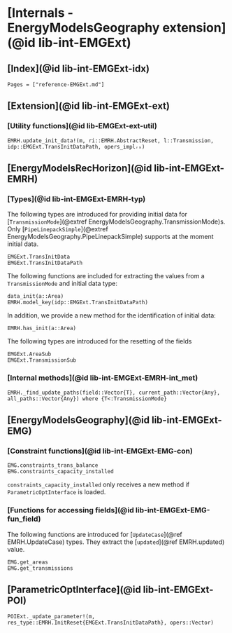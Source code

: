 # [Internals - EnergyModelsGeography extension](@id lib-int-EMGExt)

## [Index](@id lib-int-EMGExt-idx)

```@index
Pages = ["reference-EMGExt.md"]
```

## [Extension](@id lib-int-EMGExt-ext)

### [Utility functions](@id lib-EMGExt-ext-util)

```@docs
EMRH.update_init_data!(m, ri::EMRH.AbstractReset, l::Transmission, idp::EMGExt.TransInitDataPath, opers_implᵣₕ)
```

## [EnergyModelsRecHorizon](@id lib-int-EMGExt-EMRH)

### [Types](@id lib-int-EMGExt-EMRH-typ)

The following types are introduced for providing initial data for [`TransmissionMode`](@extref EnergyModelsGeography.TransmissionMode)s.
Only [`PipeLinepackSimple`](@extref EnergyModelsGeography.PipeLinepackSimple) supports at the moment initial data.

```@docs
EMGExt.TransInitData
EMGExt.TransInitDataPath
```

The following functions are included for extracting the values from a `TransmissionMode` and initial data type:

```@docs
data_init(a::Area)
EMRH.model_key(idp::EMGExt.TransInitDataPath)
```

In addition, we provide a new method for the identification of initial data:

```@docs
EMRH.has_init(a::Area)
```

The following types are introduced for the resetting of the fields

```@docs
EMGExt.AreaSub
EMGExt.TransmissionSub
```

### [Internal methods](@id lib-int-EMGExt-EMRH-int_met)

```@docs
EMRH._find_update_paths(field::Vector{T}, current_path::Vector{Any}, all_paths::Vector{Any}) where {T<:TransmissionMode}
```

## [EnergyModelsGeography](@id lib-int-EMGExt-EMG)

### [Constraint functions](@id lib-int-EMGExt-EMG-con)

```@docs
EMG.constraints_trans_balance
EMG.constraints_capacity_installed
```

`constraints_capacity_installed` only receives a new method if `ParametricOptInterface` is loaded.

### [Functions for accessing fields](@id lib-int-EMGExt-EMG-fun_field)

The following functions are introduced for [`UpdateCase`](@ref EMRH.UpdateCase) types.
They extract the [`updated`](@ref EMRH.updated) value.

```@docs
EMG.get_areas
EMG.get_transmissions
```

## [ParametricOptInterface](@id lib-int-EMGExt-POI)

```@docs
POIExt._update_parameter!(m, res_type::EMRH.InitReset{EMGExt.TransInitDataPath}, opers::Vector)
```
